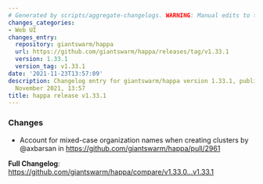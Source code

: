 ```yaml
---
# Generated by scripts/aggregate-changelogs. WARNING: Manual edits to this files will be overwritten.
changes_categories:
- Web UI
changes_entry:
  repository: giantswarm/happa
  url: https://github.com/giantswarm/happa/releases/tag/v1.33.1
  version: 1.33.1
  version_tag: v1.33.1
date: '2021-11-23T13:57:09'
description: Changelog entry for giantswarm/happa version 1.33.1, published on 23
  November 2021, 13:57
title: happa release v1.33.1
---
```


### Changes

* Account for mixed-case organization names when creating clusters by @axbarsan in https://github.com/giantswarm/happa/pull/2961


**Full Changelog**: https://github.com/giantswarm/happa/compare/v1.33.0...v1.33.1
